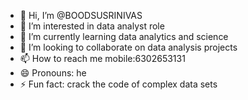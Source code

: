 - 👋 Hi, I’m @BOODSUSRINIVAS
- 👀 I’m interested in  data analyst role
- 🌱 I’m currently learning  data analytics and science
- 💞️ I’m looking to collaborate on data analysis projects
- 📫 How to reach me mobile:6302653131
- 😄 Pronouns: he
- ⚡ Fun fact: crack  the code of complex data sets

<!---
BOODSUSRINIVAS/BOODSUSRINIVAS is a ✨ special ✨ repository because its `README.md` (this file) appears on your GitHub profile.
You can click the Preview link to take a look at your changes.
--->
